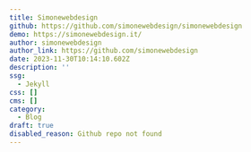 ```yaml
---
title: Simonewebdesign
github: https://github.com/simonewebdesign/simonewebdesign
demo: https://simonewebdesign.it/
author: simonewebdesign
author_link: https://github.com/simonewebdesign
date: 2023-11-30T10:14:10.602Z
description: ''
ssg:
  - Jekyll
css: []
cms: []
category:
  - Blog
draft: true
disabled_reason: Github repo not found
---
```

